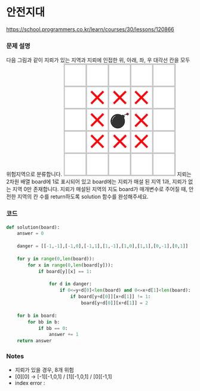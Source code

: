 # 안전지대
https://school.programmers.co.kr/learn/courses/30/lessons/120866

### 문제 설명
다음 그림과 같이 지뢰가 있는 지역과 지뢰에 인접한 위, 아래, 좌, 우 대각선 칸을 모두 위험지역으로 분류합니다.
![img_1.png](img_1.png)
지뢰는 2차원 배열 board에 1로 표시되어 있고 board에는 지뢰가 매설 된 지역 1과, 지뢰가 없는 지역 0만 존재합니다.
지뢰가 매설된 지역의 지도 board가 매개변수로 주어질 때, 안전한 지역의 칸 수를 return하도록 solution 함수를 완성해주세요.

### 코드
```python
def solution(board):
    answer = 0

    danger = [[-1,-1],[-1,0],[-1,1],[1,-1],[1,0],[1,1],[0,-1],[0,1]]

    for y in range(0,len(board)):
        for x in range(0,len(board[y])):
            if board[y][x] == 1:

                for d in danger:
                    if 0<=y+d[0]<len(board) and 0<=x+d[1]<len(board):
                        if board[y+d[0]][x+d[1]] != 1:
                            board[y+d[0]][x+d[1]] = 2

    for b in board:
        for bb in b:
            if bb == 0:
                answer += 1
    return answer
```

### Notes
- 지뢰가 있을 경우, 8개 위험
- [0][0] -> [-1][-1,0,1] / [1][-1,0,1] / [0][-1,1]
- index error : 